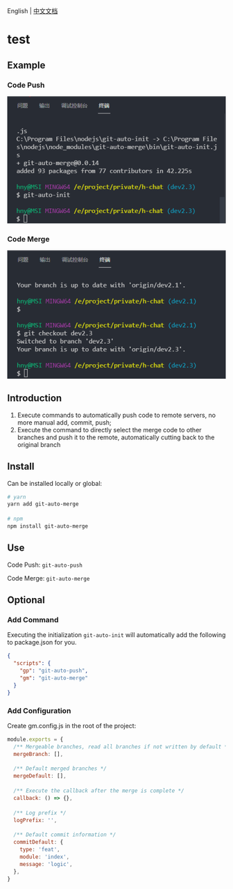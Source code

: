 English | [中文文档](./README_zh.md)

# test

## Example

### Code Push
![img](./assets/auto-push.gif)

### Code Merge
![img](./assets/auto-merge.gif)

## Introduction
1. Execute commands to automatically push code to remote servers, no more manual add, commit, push; 
2. Execute the command to directly select the merge code to other branches and push it to the remote, automatically cutting back to the original branch

## Install
Can be installed locally or global: 

```bash
# yarn
yarn add git-auto-merge

# npm
npm install git-auto-merge
```

## Use
Code Push: `git-auto-push`

Code Merge: `git-auto-merge`

## Optional
### Add Command
Executing the initialization `git-auto-init` will automatically add the following to package.json for you.
```json
{
  "scripts": {
    "gp": "git-auto-push",
    "gm": "git-auto-merge"
  }
}
```

### Add Configuration
Create gm.config.js in the root of the project: 
```js
module.exports = {
  /** Mergeable branches, read all branches if not written by default */
  mergeBranch: [],

  /** Default merged branches */
  mergeDefault: [],

  /** Execute the callback after the merge is complete */
  callback: () => {},

  /** Log prefix */
  logPrefix: '',

  /** Default commit information */
  commitDefault: {
    type: 'feat',
    module: 'index',
    message: 'logic',
  },
}
```
